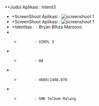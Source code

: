 ++Judul Aplikasi : Intent3
 + +ScreenShoot Aplikasi :  ![screenshoot 1](http://i38.photobucket.com/albums/e109/bryanbihza1/IMG-20170115-WA0007_zpsq5abagii.jpg)
 + +ScreenShoot Aplikasi :  ![screenshoot 1](http://i38.photobucket.com/albums/e109/bryanbihza1/IMG-20170115-WA0006_zpsyprfasw7.jpg)
 + +Identitas : - Bryan BIhza Marsono
 + +            - XIRPL 5
 + +            - 08
 + +            - 4689/1408.070
 + +            - SMK Telkom Malang
